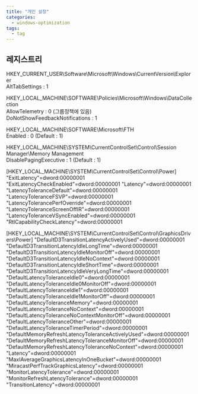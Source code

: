 ```yaml
---
title: "개인 설정"
categories:
  - windows-optimization
tags:
  - tag
---
```


## 레지스트리

HKEY_CURRENT_USER\Software\Microsoft\Windows\CurrentVersion\Explorer  
AltTabSettings : 1

HKEY_LOCAL_MACHINE\SOFTWARE\Policies\Microsoft\Windows\DataCollection  
AllowTelemetry : 0 (그룹정책에 있음)  
DoNotShowFeedbackNotifications : 1

HKEY_LOCAL_MACHINE\SOFTWARE\Microsoft\FTH  
Enabled : 0 (Default : 1)

HKEY_LOCAL_MACHINE\SYSTEM\CurrentControlSet\Control\Session Manager\Memory Management  
DisablePagingExecutive : 1 (Default : 1)

[HKEY_LOCAL_MACHINE\SYSTEM\CurrentControlSet\Control\Power]
"ExitLatency"=dword:00000001
"ExitLatencyCheckEnabled"=dword:00000001
"Latency"=dword:00000001
"LatencyToleranceDefault"=dword:00000001
"LatencyToleranceFSVP"=dword:00000001
"LatencyTolerancePerfOverride"=dword:00000001
"LatencyToleranceScreenOffIR"=dword:00000001
"LatencyToleranceVSyncEnabled"=dword:00000001
"RtlCapabilityCheckLatency"=dword:00000001

[HKEY_LOCAL_MACHINE\SYSTEM\CurrentControlSet\Control\GraphicsDrivers\Power]
"DefaultD3TransitionLatencyActivelyUsed"=dword:00000001  
"DefaultD3TransitionLatencyIdleLongTime"=dword:00000001  
"DefaultD3TransitionLatencyIdleMonitorOff"=dword:00000001  
"DefaultD3TransitionLatencyIdleNoContext"=dword:00000001  
"DefaultD3TransitionLatencyIdleShortTime"=dword:00000001  
"DefaultD3TransitionLatencyIdleVeryLongTime"=dword:00000001  
"DefaultLatencyToleranceIdle0"=dword:00000001  
"DefaultLatencyToleranceIdle0MonitorOff"=dword:00000001  
"DefaultLatencyToleranceIdle1"=dword:00000001  
"DefaultLatencyToleranceIdle1MonitorOff"=dword:00000001  
"DefaultLatencyToleranceMemory"=dword:00000001  
"DefaultLatencyToleranceNoContext"=dword:00000001  
"DefaultLatencyToleranceNoContextMonitorOff"=dword:00000001  
"DefaultLatencyToleranceOther"=dword:00000001  
"DefaultLatencyToleranceTimerPeriod"=dword:00000001  
"DefaultMemoryRefreshLatencyToleranceActivelyUsed"=dword:00000001  
"DefaultMemoryRefreshLatencyToleranceMonitorOff"=dword:00000001  
"DefaultMemoryRefreshLatencyToleranceNoContext"=dword:00000001  
"Latency"=dword:00000001  
"MaxIAverageGraphicsLatencyInOneBucket"=dword:00000001  
"MiracastPerfTrackGraphicsLatency"=dword:00000001  
"MonitorLatencyTolerance"=dword:00000001  
"MonitorRefreshLatencyTolerance"=dword:00000001  
"TransitionLatency"=dword:00000001  
